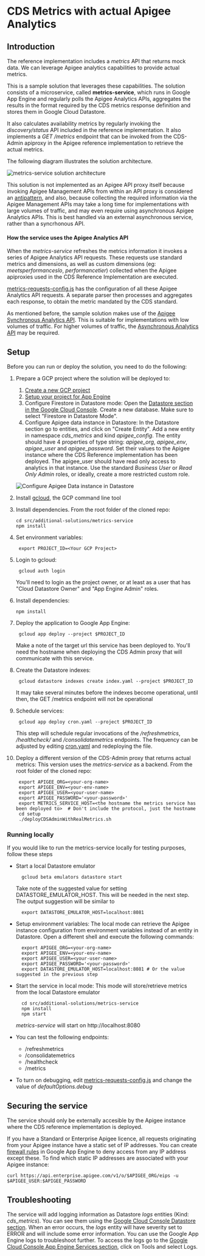 # CDS Metrics with actual Apigee Analytics 

## Introduction

The reference implementation includes a _metrics_ API that returns mock data.
We can leverage Apigee analytics capabilities to provide actual metrics.

This is a sample solution that leverages these capabilities.
The solution consists of a microservice, called __metrics-service__, which runs in Google App Engine and regularly polls the Apigee Analytics APIs, aggregates the results in the format required by the CDS metrics response definition and stores them in Google Cloud Datastore.

It also calculates availability metrics by regularly invoking the _discovery/status_ API included in the reference implementation.
It also implements a _GET /metrics_ endpoint that can be invoked from the CDS-Admin apiproxy in the Apigee reference implementation to retrieve the actual metrics.

The following  diagram illustrates the solution architecture.

![metrics-service solution architecture](./img/CDS-Metrics-SolutionArchitecture.png "metrics-service solution architecture")

This solution is not implemented as an Apigee API proxy itself because invoking Apigee Management APIs from within an API proxy is considered an [antipattern](https://docs.apigee.com/api-platform/antipatterns/invoking-management), and also, because collecting the required information via the Apigee Management APIs may take a long time for implementations with large volumes of traffic, and may even require using asynchronous Apigee Analytics APIs. This is best handled via an external asynchronous service, rather than a syncrhonous API.

#### How the service uses the Apigee Analytics API
When the _metrics-service_ refreshes the metrics information it invokes a series of Apigee Analytics API requests.
These requests use standard metrics and dimensions, as well as custom dimensions (eg: _meetsperformanceslo_, _performancetier_) collected when the Apigee apiproxies used in the CDS Reference Implementation are executed.

[metrics-requests-config.js](./metrics-requests-config.js) has the configuration of all these Apigee Analytics API requests.
A separate parser then processes and aggregates each response, to obtain the metric mandated by the CDS standard.

As mentioned before, the sample solution makes use of the [Apigee Synchronous Analytics API](https://docs.apigee.com/api-platform/analytics/use-analytics-api-measure-api-program-performance). This is suitable for implementations with low volumes of traffic. For higher volumes of traffic, the [Asynchronous Analytics API](https://docs.apigee.com/api-platform/analytics/asynch-reports-api) may be required.



## Setup

Before you can run or deploy the solution, you need to do the following:

1.  Prepare a GCP project where the solution will be deployed to:
    1. [Create a new GCP project](https://cloud.google.com/resource-manager/docs/creating-managing-projects)
    2. [Setup your project for App Engine](https://cloud.google.com/appengine/docs/standard/nodejs/console)
    1. Configure Firestore in Datastore mode: Open the [Datastore section in the Google Cloud Console](https://pantheon.corp.google.com/datastore/welcome). Create a new database. Make sure to select "Firestore in Datastore Mode". 
	1. Configure Apigee data instance in Datastore: In the Datastore section go to entities, and click on "Create Entity". Add a new entity in namespace _cds_metrics_ and kind _apigee_config_. The entity should have 4 properties of type string: _apigee_org_, _apigee_env_, _apigee_user_ and _apigee_password_. Set their values to the Apigee instance where the CDS Reference implementation has been deployed. The apigee_user should have read only access to analytics in that instance. Use the standard _Business User_ or _Read Only Admin_ roles, or ideally, create a more restricted custom role. 

	![Configure Apigee Data instance in Datastore](./img/ApigeeConfigEntity.png "Configure Apigee Data instance in Datastore")
1.  Install [gcloud](https://cloud.google.com/sdk/docs#install_the_latest_cloud_tools_version_cloudsdk_current_version), the GCP command line tool 
1.  Install dependencies. From the root folder of the cloned repo:
     
        cd src/additional-solutions/metrics-service
        npm install
1. Set environment variables:
    
		export PROJECT_ID=<Your GCP Project>
1. Login to gcloud: 

		gcloud auth login 
	You'll need to login as the project owner, or at least as a user that has "Cloud Datastore Owner" and "App Engine Admin" roles. 
1.  Install dependencies:

        npm install
1. Deploy the application to Google App Engine:

		gcloud app deploy --project $PROJECT_ID
	Make a note of the target url this service has been deployed to. You'll need the hostname when deploying the CDS Admin proxy that will communicate with this service.
1. Create the Datastore indexes: 
		
		gcloud datastore indexes create index.yaml --project $PROJECT_ID
	It may take several minutes before the indexes become operational, until then, the GET /metrics endpoint will not be operational
1. Schedule services: 

		gcloud app deploy cron.yaml --project $PROJECT_ID
	This step will schedule regular invocations of the _/refreshmetrics_, _/healthcheck/_ and _/consolidatemetrics_ endpoints. The frequency can be adjusted by editing [cron.yaml](./cron.yaml) and redeploying the file.
1. Deploy a different version of the CDS-Admin proxy that returns actual metrics: This version uses the _metrics-service_ as a backend. From the root folder of the cloned repo:

		export APIGEE_ORG=<your-org-name>
        export APIGEE_ENV=<your-env-name>
        export APIGEE_USER=<your-user-name>
        export APIGEE_PASSWORD='<your-password>'
		export METRICS_SERVICE_HOST=<the hostname the metrics service has been deployed to>  # Don't include the protocol, just the hostname
		cd setup
        ./deployCDSAdminWithRealMetrics.sh 


### Running locally
If you would like to run the metrics-service locally for testing purposes, follow these steps
* Start a local Datastore emulator

		gcloud beta emulators datastore start
	Take note of the suggested value for setting DATASTORE_EMULATOR_HOST. This will be needed in the next step. The output suggestion will be similar to 

		export DATASTORE_EMULATOR_HOST=localhost:8081
* Setup environment variables: The local mode can retrieve the Apigee instance configuration from environment variables instead of an entity in Datastore. Open a different shell and execute the following commands:

		export APIGEE_ORG=<your-org-name> 
        export APIGEE_ENV=<your-env-name>
        export APIGEE_USER=<your-user-name>
        export APIGEE_PASSWORD='<your-password>'
		export DATASTORE_EMULATOR_HOST=localhost:8081 # Or the value suggested in the previous step
* Start the service in local mode: This mode will store/retrieve metrics from the local Datastore emulator

        cd src/additional-solutions/metrics-service
		npm install
    	npm start
  _metrics-service_ will start on http://localhost:8080
* You can test the following endpoints:
	* /refreshmetrics
	* /consolidatemetrics
	* /healthcheck
	* /metrics 
* To turn on debugging, edit [metrics-requests-config.js](./metrics-requests-config.js) and change the value of _defaultOptions.debug_

## Securing the service 
The service should only be externally accesible by the Apigee instance where the CDS reference implementation is deployed.

If you have a Standard or Enterprise Apigee licence, all requests originating from your Apigee instance have a static set of IP addresses. You can create [firewall rules](https://cloud.google.com/appengine/docs/standard/nodejs/creating-firewalls#creating_firewall_rules) in Google App Engine to deny access from any IP address except these. 
To find which static IP addresses are associated with your Apigee instance:

	curl https://api.enterprise.apigee.com/v1/o/$APIGEE_ORG/eips -u $APIGEE_USER:$APIGEE_PASSWORD

## Troubleshooting
The service will add logging information as Datastore _logs_ entities (Kind: _cds_metrics_). You can see them using the [Google Cloud Console Datastore section](https://pantheon.corp.google.com/datastore/entities).
When an error occurs, the _logs_ entity will have severity set to ERROR and will include some error information. You can use the Google App Engine logs to troubleshoot further. To access the logs go to the [Google Cloud Console App Engine Services section](https://pantheon.corp.google.com/appengine/services), click on Tools and select Logs.